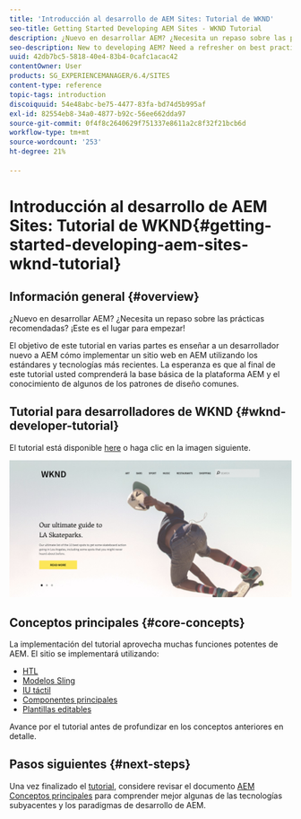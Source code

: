 ```yaml
---
title: 'Introducción al desarrollo de AEM Sites: Tutorial de WKND'
seo-title: Getting Started Developing AEM Sites - WKND Tutorial
description: ¿Nuevo en desarrollar AEM? ¿Necesita un repaso sobre las prácticas recomendadas? ¡Este es el lugar para empezar! El objetivo de este tutorial en varias partes es enseñar a un desarrollador nuevo a AEM cómo implementar un sitio web en AEM utilizando los estándares y tecnologías más recientes.
seo-description: New to developing AEM? Need a refresher on best practices? This is the place to start! The goal for this multi-part tutorial is to teach a developer who is new to AEM how to implement a website in AEM using the latest standards and technologies.
uuid: 42db7bc5-5818-40e4-83b4-0cafc1acac42
contentOwner: User
products: SG_EXPERIENCEMANAGER/6.4/SITES
content-type: reference
topic-tags: introduction
discoiquuid: 54e48abc-be75-4477-83fa-bd74d5b995af
exl-id: 82554eb8-34a0-4877-b92c-56ee662dda97
source-git-commit: 0f4f8c2640629f751337e8611a2c8f32f21bcb6d
workflow-type: tm+mt
source-wordcount: '253'
ht-degree: 21%

---
```


# Introducción al desarrollo de AEM Sites: Tutorial de WKND{#getting-started-developing-aem-sites-wknd-tutorial}

## Información general {#overview}

¿Nuevo en desarrollar AEM? ¿Necesita un repaso sobre las prácticas recomendadas? ¡Este es el lugar para empezar!

El objetivo de este tutorial en varias partes es enseñar a un desarrollador nuevo a AEM cómo implementar un sitio web en AEM utilizando los estándares y tecnologías más recientes. La esperanza es que al final de este tutorial usted comprenderá la base básica de la plataforma AEM y el conocimiento de algunos de los patrones de diseño comunes.

## Tutorial para desarrolladores de WKND {#wknd-developer-tutorial}

El tutorial está disponible [here](https://experienceleague.adobe.com/docs/experience-manager-learn/getting-started-wknd-tutorial-develop/overview.html?lang=es) o haga clic en la imagen siguiente.

[![haga clic en imagen](assets/screen_shot_2018-11-23at152453.png)](https://experienceleague.adobe.com/docs/experience-manager-learn/getting-started-wknd-tutorial-develop/overview.html)

## Conceptos principales {#core-concepts}

La implementación del tutorial aprovecha muchas funciones potentes de AEM. El sitio se implementará utilizando:

* [HTL](https://helpx.adobe.com/experience-manager/htl/user-guide.html)
* [Modelos Sling](https://sling.apache.org/documentation/bundles/models.html)
* [IU táctil](/help/sites-developing/touch-ui-concepts.md)
* [Componentes principales](https://experienceleague.adobe.com/docs/experience-manager-core-components/using/introduction.html?lang=es)
* [Plantillas editables](/help/sites-developing/page-templates-editable.md)

Avance por el tutorial antes de profundizar en los conceptos anteriores en detalle.

## Pasos siguientes {#next-steps}

Una vez finalizado el [tutorial](https://helpx.adobe.com/experience-manager/kt/sites/using/getting-started-wknd-tutorial-develop.html), considere revisar el documento [AEM Conceptos principales](/help/sites-developing/the-basics.md) para comprender mejor algunas de las tecnologías subyacentes y los paradigmas de desarrollo de AEM.
